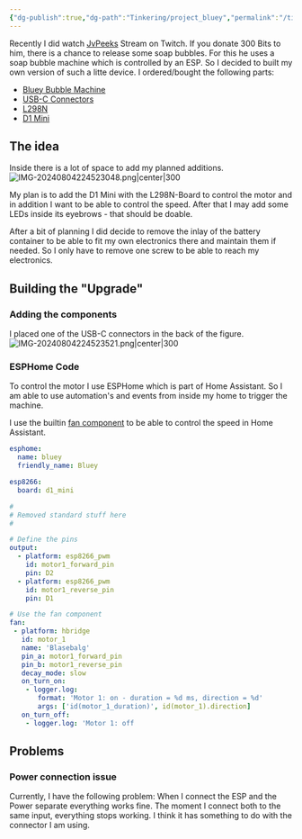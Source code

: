 ```yaml
---
{"dg-publish":true,"dg-path":"Tinkering/project_bluey","permalink":"/tinkering/project-bluey/","tags":["📝/🌱️"],"noteIcon":"fern","created":"2024-07-30 21:42","updated":"2024-08-04 22:56"}
---
```


Recently I did watch [JvPeeks](https://www.twitch.tv/jvpeek?lang=de) Stream on Twitch. If you donate 300 Bits to him, there is a chance to release some soap bubbles. For this he uses a soap bubble machine which is controlled by an ESP. So I decided to built my own version of such a litte device. I ordered/bought the following parts:

- [Bluey Bubble Machine](https://www.action.com/de-de/p/3013160/seifenblasenmaschine/)
- [USB-C Connectors](https://amzn.to/3ynJVhV)
- [L298N](https://amzn.to/4c5shgv)
- [D1 Mini](https://amzn.to/3LLueEf)

## The idea

Inside there is a lot of space to add my planned additions.
![IMG-20240804224523048.png|center|300](/img/user/Media/Inbox/Project%20Bluey/IMG-20240804224523048.png)

My plan is to add the D1 Mini with the L298N-Board to control the motor and in addition I want to be able to control the speed. After that I may add some LEDs inside its eyebrows - that should be doable.

After a bit of planning I did decide to remove the inlay of the battery container to be able to fit my own electronics there and maintain them if needed. So I only have to remove one screw to be able to reach my electronics.

## Building the "Upgrade"

### Adding the components
I placed one of the USB-C connectors in the back of the figure.
![IMG-20240804224523521.png|center|300](/img/user/Media/Inbox/Project%20Bluey/IMG-20240804224523521.png)

### ESPHome Code
To control the motor I use ESPHome which is part of Home Assistant. So I am able to use automation's and events from inside my home to trigger the machine.

I use the builtin [fan component](https://esphome.io/components/fan/) to be able to control the speed in Home Assistant.

```yaml
esphome:
  name: bluey
  friendly_name: Bluey

esp8266:
  board: d1_mini

# 
# Removed standard stuff here
# 

# Define the pins
output:
  - platform: esp8266_pwm
    id: motor1_forward_pin
    pin: D2
  - platform: esp8266_pwm
    id: motor1_reverse_pin
    pin: D1

# Use the fan component
fan:
 - platform: hbridge
   id: motor_1
   name: 'Blasebalg'
   pin_a: motor1_forward_pin
   pin_b: motor1_reverse_pin
   decay_mode: slow
   on_turn_on:
    - logger.log:
       format: 'Motor 1: on - duration = %d ms, direction = %d'
       args: ['id(motor_1_duration)', id(motor_1).direction]
   on_turn_off:
    - logger.log: 'Motor 1: off
```

## Problems
### Power connection issue
Currently, I have the following problem: When I connect the ESP and the Power separate everything works fine. The moment I connect both to the same input, everything stops working. I think it has something to do with the connector I am using.